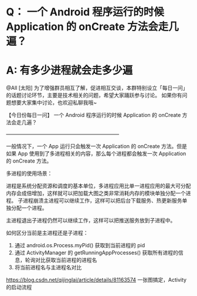 # Q： 一个 Android 程序运行的时候 Application 的 onCreate 方法会走几遍？

# A: 有多少进程就会走多少遍


@All
[太阳] 为了增强群员相互了解，促进相互交谈，本群特别设立「每日一问」的话题讨论环节，主要是技术相关的问题，希望大家踊跃参与讨论。
如果你有问题想要大家集中讨论，也欢迎私聊我哦~

【今日份每日一问】
一个 Android 程序运行的时候 Application 的 onCreate 方法会走几遍？

——————————————————————

一般情况下，一个 App 运行只会触发一次 Application 的 onCreate 方法。但是如果 App 使用到了多进程相关的内容，那么每个进程都会触发一次 Application 的 onCreate 方法。

多进程的使用场景：

进程是系统分配资源和调度的基本单位，多进程应用比单一进程应用的最大可分配内存会成倍增加，这样就可以把加载大图之类非常消耗内存的模块单独分配一个进程。
子进程崩溃主进程可以继续工作，这样可以把后台下载服务、热更新服务单独分配一个进程。

主进程退出子进程仍然可以继续工作，这样可以把推送服务放到子进程中。

如何区分当前是主进程还是子进程：

1. 通过 android.os.Process.myPid() 获取到当前进程的 pid
2. 通过 ActivityManager 的 getRunningAppProcesses() 获取所有进程的信息，轮询对比获取当前进程的进程名
3. 将当前进程名与主进程名对比


https://blog.csdn.net/qijinglai/article/details/81163574 一张图搞定，Activity的启动流程
